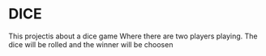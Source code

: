 # DICE
This projectis about a dice game
Where there are two players playing.
The dice will be rolled and the winner will be choosen
